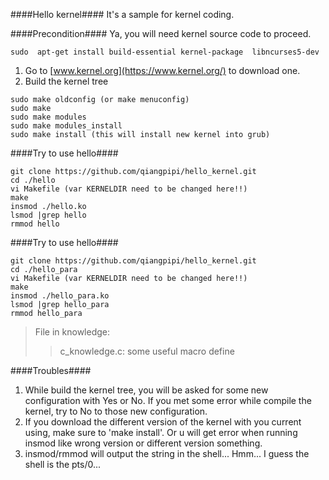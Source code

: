 ####Hello kernel####
It's a sample for kernel coding.

####Precondition####
Ya, you will need kernel source code to proceed.
```
sudo  apt-get install build-essential kernel-package  libncurses5-dev
```

1. Go to [www.kernel.org](https://www.kernel.org/) to download one.
2. Build the kernel tree
```
sudo make oldconfig (or make menuconfig)
sudo make
sudo make modules
sudo make modules_install
sudo make install (this will install new kernel into grub)
```
####Try to use hello####
```
git clone https://github.com/qiangpipi/hello_kernel.git
cd ./hello
vi Makefile (var KERNELDIR need to be changed here!!)
make
insmod ./hello.ko
lsmod |grep hello
rmmod hello
```
####Try to use hello####
```
git clone https://github.com/qiangpipi/hello_kernel.git
cd ./hello_para
vi Makefile (var KERNELDIR need to be changed here!!)
make
insmod ./hello_para.ko
lsmod |grep hello_para
rmmod hello_para
```
>File in knowledge:
>>c_knowledge.c: some useful macro define

####Troubles####
1. While build the kernel tree, you will be asked for some new configuration with Yes or No. If you met some error while compile the kernel, try to No to those new configuration.
2. If you download the different version of the kernel with you current using, make sure to 'make install'. Or u will get error when running insmod like wrong version or different version something.
3. insmod/rmmod will output the string in the shell... Hmm... I guess the shell is the pts/0...
